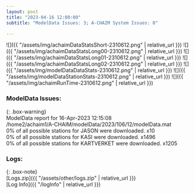 ```yaml
---
layout: post
title: "2023-04-16 12:00:00"
subtitle: "ModelData Issues: 3; A-CHAIM System Issues: 0"

---
```


![]({{ "/assets/img/achaimDataStatsShort-2310612.png" | relative_url }})
![]({{ "/assets/img/achaimDataStatsLong00-2310612.png" | relative_url }})
![]({{ "/assets/img/achaimDataStatsLong01-2310612.png" | relative_url }})
![]({{ "/assets/img/achaimDataStatsLong02-2310612.png" | relative_url }})
![]({{ "/assets/img/modelDataDataStats-2310612.png" | relative_url }})
![]({{ "/assets/img/modelDataStationStats-2310612.png" | relative_url }})
![]({{ "/assets/img/achaimRunTime-2310612.png" | relative_url }})


### ModelData Issues:  
  
{: .box-warning}  
 ModelData report for 16-Apr-2023 12:15:08   
 /home2/achaim1/A-CHAIM/modelData/2023/106/12/modelData.mat   
 0% of all possible stations for JASON were downloaded. x10   
 0% of all possible stations for KASI were downloaded. x1496   
 0% of all possible stations for KARTVERKET were downloaded. x1205   
  


### Logs:  
  
{: .box-note}  
[Logs.zip]({{ "/assets/other/logs.zip" | relative_url }})  
[Log Info]({{ "/logInfo" | relative_url }})  
